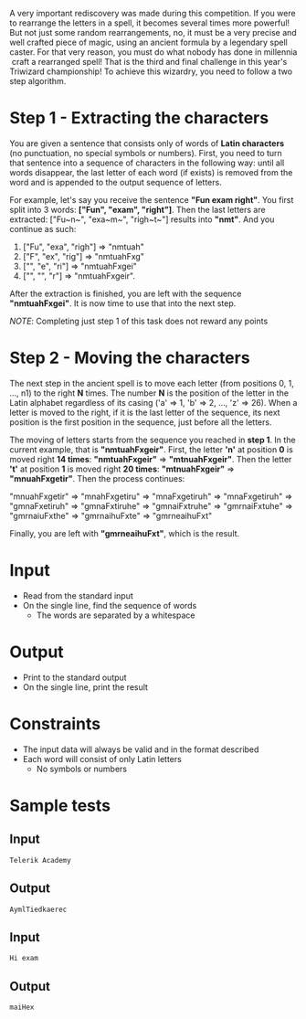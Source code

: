 A very important rediscovery was made during this competition. If you were to rearrange the letters in a spell, it becomes several times more powerful! But not just some random rearrangements, no, it must be a very precise and well crafted piece of magic, using an ancient formula by a legendary spell caster. For that very reason, you must do what nobody has done in millennia ­ craft a rearranged spell! That is the third and final challenge in this year's Triwizard championship! To achieve this wizardry, you need to follow a two step algorithm.

# Step 1 - Extracting the characters

You are given a sentence that consists only of words of **Latin characters** (no punctuation, no special symbols or numbers). First, you need to turn that sentence into a sequence of characters in the following way: until all words disappear, the last letter of each word (if exists) is removed from the word and is appended to the output sequence of letters.

For example, let's say you receive the sentence **"Fun exam right"**. You first split into 3 words: **["Fun", "exam", "right"]**. Then the last letters are extracted: ["Fu~n~", "exa~m~", "righ~t~"] results into **"nmt"**. And you continue as such:

1. ["Fu", "exa", "righ"] => "nmtuah"
2. ["F", "ex", "rig"] => "nmtuahFxg"
3. ["", "e", "ri"] => "nmtuahFxgei"
4. ["", "", "r"] => "nmtuahFxgeir".

After the extraction is finished, you are left with the sequence **"nmtuahFxgei"**.
It is now time to use that into the next step.

*NOTE*: Completing just step 1 of this task does not reward any points

# Step 2 - Moving the characters

The next step in the ancient spell is to move each letter (from positions 0, 1, …, n­1) to the right **N** times. The number **N** is the position of the letter in the Latin alphabet regardless of its casing ('a' => 1, 'b' => 2, …, 'z' => 26). When a letter is moved to the right, if it is the last letter of the sequence, its next position is the first position in the sequence, just before all the letters.

The moving of letters starts from the sequence you reached in **step 1**. In the current example, that is **"nmtuahFxgeir"**. First, the letter **'n'** at position **0** is moved right **14 times**: **"nmtuahFxgeir"** => **"mtnuahFxgeir"**. Then the letter **'t'** at position **1** is moved right **20 times**: **"mtnuahFxgeir"** => **"mnuahFxgetir"**. Then the process continues:

"mnuahFxgetir" => "mnahFxgetiru" => "mnaFxgetiruh" => "mnaFxgetiruh" =>
"gmnaFxetiruh" => "gmnaFxtiruhe" => "gmnaiFxtruhe" => "gmrnaiFxtuhe" =>
"gmrnaiuFxthe" => "gmrnaihuFxte" => "gmrneaihuFxt"

Finally, you are left with **"gmrneaihuFxt"**, which is the result.


# Input

- Read from the standard input
- On the single line, find the sequence of words
  - The words are separated by a whitespace

# Output

- Print to the standard output
- On the single line, print the result

# Constraints

- The input data will always be valid and in the format described
- Each word will consist of only Latin letters
  - No symbols or numbers

# Sample tests

## Input

```
Telerik Academy
```

## Output

```
AymlTiedkaerec
```

## Input

```
Hi exam
```

## Output

```
maiHex
```

